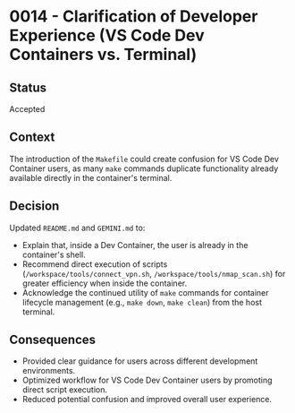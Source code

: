 # 0014 - Clarification of Developer Experience (VS Code Dev Containers vs. Terminal)

## Status
Accepted

## Context
The introduction of the `Makefile` could create confusion for VS Code Dev Container users, as many `make` commands duplicate functionality already available directly in the container's terminal.

## Decision
Updated `README.md` and `GEMINI.md` to:
- Explain that, inside a Dev Container, the user is already in the container's shell.
- Recommend direct execution of scripts (`/workspace/tools/connect_vpn.sh`, `/workspace/tools/nmap_scan.sh`) for greater efficiency when inside the container.
- Acknowledge the continued utility of `make` commands for container lifecycle management (e.g., `make down`, `make clean`) from the host terminal.

## Consequences
- Provided clear guidance for users across different development environments.
- Optimized workflow for VS Code Dev Container users by promoting direct script execution.
- Reduced potential confusion and improved overall user experience.
